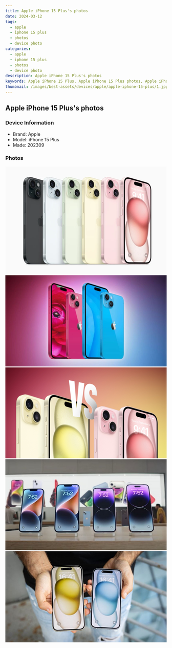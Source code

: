 ```yaml
---
title: Apple iPhone 15 Plus's photos
date: 2024-03-12
tags: 
  - apple
  - iphone 15 plus
  - photos
  - device photo
categories: 
  - apple
  - iphone 15 plus
  - photos
  - device photo
description: Apple iPhone 15 Plus's photos
keywords: Apple iPhone 15 Plus, Apple iPhone 15 Plus photos, Apple iPhone 15 Plus device photo
thumbnail: /images/best-assets/devices/apple/apple-iphone-15-plus/1.jpg
---
```


## Apple iPhone 15 Plus's photos

### Device Information

- Brand: Apple
- Model: iPhone 15 Plus
- Made: 202309

### Photos

![/images/best-assets/devices/apple/apple-iphone-15-plus/1.jpg](/images/best-assets/devices/apple/apple-iphone-15-plus/1.jpg)
![/images/best-assets/devices/apple/apple-iphone-15-plus/2.jpg](/images/best-assets/devices/apple/apple-iphone-15-plus/2.jpg)
![/images/best-assets/devices/apple/apple-iphone-15-plus/3.jpg](/images/best-assets/devices/apple/apple-iphone-15-plus/3.jpg)
![/images/best-assets/devices/apple/apple-iphone-15-plus/4.jpg](/images/best-assets/devices/apple/apple-iphone-15-plus/4.jpg)
![/images/best-assets/devices/apple/apple-iphone-15-plus/5.jpg](/images/best-assets/devices/apple/apple-iphone-15-plus/5.jpg)
